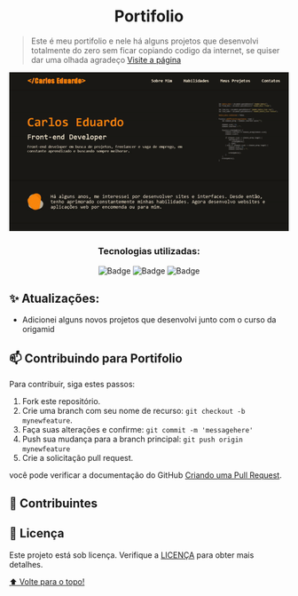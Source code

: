 <h1 align="center">Portifolio</h1>

> Este é meu portifolio e nele há alguns projetos que desenvolvi totalmente do zero sem ficar copiando codigo da internet, se quiser dar uma olhada agradeço <a href="https://carloseduardori.github.io/Portifolio-Projetos/">Visite a página</a>

<p align="center">
  <img width="600 height="400 src="ezgif.com-gif-maker.gif">
</p>

<div align="center">
 <h3 align="center">Tecnologias utilizadas:</h3>
 
 [Badges]: <> ( Você pode procurar por badges aqui: https://github.com/alexandresanlim/Badges4-README.md-Profile )
 
![Badge](https://img.shields.io/badge/HTML5-E34F26?style=for-the-badge&logo=html5&logoColor=white)
![Badge](https://img.shields.io/badge/CSS3-1572B6?style=for-the-badge&logo=css3&logoColor=white)
![Badge](https://img.shields.io/badge/JavaScript-323330?style=for-the-badge&logo=javascript&logoColor=F7DF1E)

</div>

## ✨ Atualizações:

- Adicionei alguns novos projetos que desenvolvi junto com o curso da origamid

## 📫 Contribuindo para Portifolio

Para contribuir, siga estes passos:

1. Fork este repositório.
2. Crie uma branch com seu nome de recurso: `git checkout -b mynewfeature`.
3. Faça suas alterações e confirme: `git commit -m 'messagehere'`
4. Push sua mudança para a branch principal: `git push origin mynewfeature`
5. Crie a solicitação pull request.

você pode verificar a documentação do GitHub [Criando uma Pull Request](https://help.github.com/en/github/collaborating-with-issues-and-pull-requests/creating-a-pull-request).

## 🤝 Contribuintes

## 📝 Licença
Este projeto está sob licença. Verifique a [LICENÇA](LICENSE) para obter mais detalhes.


[⬆ Volte para o topo!](https://github.com/carloseduardori/Portifolio-Projetos)<br>
